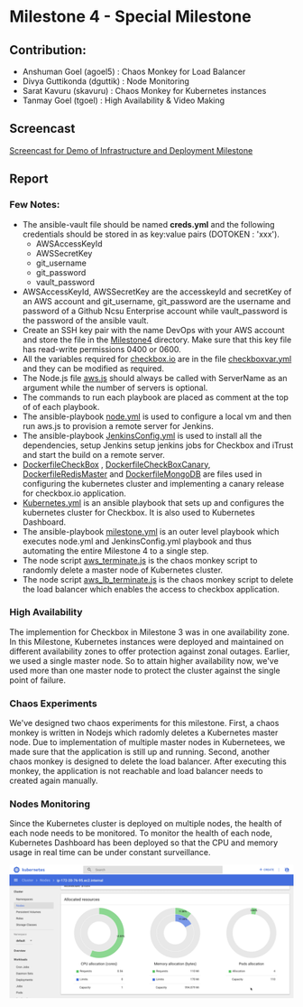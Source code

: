 # Milestone 4 - Special Milestone

## Contribution:

- Anshuman Goel (agoel5) : Chaos Monkey for Load Balancer
- Divya Guttikonda (dguttik) : Node Monitoring
- Sarat Kavuru (skavuru) : Chaos Monkey for Kubernetes instances
- Tanmay Goel (tgoel) : High Availability & Video Making

## Screencast
[Screencast for Demo of  Infrastructure and Deployment Milestone](https://youtu.be/ZvV_WB1IY7I)

## Report

### Few Notes:

- The ansible-vault file should be named __creds.yml__ and the following credentials should be stored in as key:value pairs (DOTOKEN : 'xxx').
  - AWSAccessKeyId
  - AWSSecretKey
  - git_username
  - git_password
  - vault_password
 - AWSAccessKeyId, AWSSecretKey are the accesskeyId and secretKey of an AWS account and git_username, git_password  are the username and password of a Github Ncsu Enterprise account while vault_password is the password of the ansible vault.
- Create an SSH key pair with the name DevOps with your AWS account and store the file in the [Milestone4](../Milestone4) directory. Make sure that this key file has read-write permissions 0400 or 0600.
- All the variables required for [checkbox.io](https://github.com/anshuman-goel/checkbox.io) are in the file [checkboxvar.yml](../Milestone4/checkboxvar.yml) and they can be modified as required.
- The Node.js file [aws.js](../Milestone4/aws.js) should always be called with ServerName as an argument while the number of servers is optional.
- The commands to run each playbook are placed as comment at the top of of each playbook.
- The ansible-playbook [node.yml](../Milestone4/node.yml) is used to configure a local vm and then run aws.js to provision a remote server for Jenkins.
- The ansible-playbook [JenkinsConfig.yml](../Milestone4/JenkinsConfig.yml) is used to install all the dependencies, setup Jenkins  setup jenkins jobs for Checkbox and iTrust and start the build on a remote server.
- [DockerfileCheckBox](../Milestone4/DockerfileCheckBox) , [DockerfileCheckBoxCanary](../Milestone4/DockerfileCheckBoxCanary), [DockerfileRedisMaster](../Milestone4/DockerfileRedisMaster) and [DockerfileMongoDB](../Milestone4/DockerfileMongoDB) are files used in configuring the kubernetes cluster and implementing a canary release for checkbox.io application.
- [Kubernetes.yml](../Milestone4/kubernetes.yml) is an ansible playbook that sets up and configures the kubernetes cluster for Checkbox. It is also used to Kubernetes Dashboard.
- The ansible-playbook [milestone.yml](../Milestone4/milestone.yml) is an outer level playbook which executes node.yml and JenkinsConfig.yml playbook and thus automating the entire Milestone 4 to a single step.
- The node script [aws_terminate.js](../Milestone4/aws_terminate.js) is the chaos monkey script to randomly delete a master node of Kubernetes cluster.
- The node script [aws_lb_terminate.js](../Milestone4/aws_lb_terminate.js) is the chaos monkey script to delete the load balancer which enables the access to checkbox application.

### High Availability

The implemention for Checkbox in Milestone 3 was in one availability zone. In this Milestone, Kubernetes instances were deployed and maintained on different availability zones to offer protection against zonal outages. Earlier, we used a single master node. So to attain higher availability now, we've used more than one master node to protect the cluster against the single point of failure.

### Chaos Experiments

We've designed two chaos experiments for this milestone.
First, a chaos monkey is written in Nodejs which radomly deletes a Kubernetes master node. Due to implementation of multiple master nodes in Kubernetees, we made sure that the application is still up and running.
Second, another chaos monkey is designed to delete the load balancer. After executing this monkey, the application is not reachable and load balancer needs to created again manually.

### Nodes Monitoring

Since the Kubernetes cluster is deployed on multiple nodes, the health of each node needs to be monitored. To monitor the health of each node, Kubernetes Dashboard has been deployed so that the CPU and memory usage in real time can be under constant surveillance.

 ![alt text](../Milestone4/NodesMonitoring.png "Nodes Monitoring")